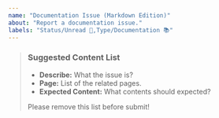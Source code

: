 ```yaml
---
name: "Documentation Issue (Markdown Edition)"
about: "Report a documentation issue."
labels: "Status/Unread 🔵,Type/Documentation 📚"
---
```

> ### Suggested Content List
>
> - **Describe:** What the issue is?
> - **Page:** List of the related pages.
> - **Expected Content:** What contents should expected?
>
> Please remove this list before submit!
